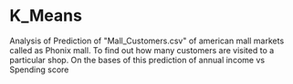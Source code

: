 # K_Means
Analysis of Prediction of "Mall_Customers.csv" of american mall markets called as Phonix mall. To find out how many customers are visited to a particular shop. On the bases of this prediction of annual income vs Spending score
